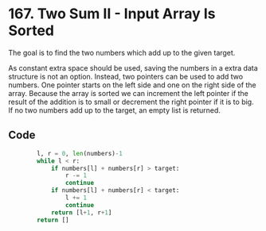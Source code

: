# 167. Two Sum II - Input Array Is Sorted
The goal is to find the two numbers which add up to the given target.

As constant extra space should be used, saving the numbers in a extra data structure is not an option. Instead, two pointers can be used to add two numbers. One pointer starts on the left side and one on the right side of the array. Because the array is sorted we can increment the left pointer if the result of the addition is to small or decrement the right pointer if it is to big. If no two numbers add up to the target, an empty list is returned.

## Code
```python
        l, r = 0, len(numbers)-1
        while l < r:
            if numbers[l] + numbers[r] > target:
                r -= 1
                continue
            if numbers[l] + numbers[r] < target:
                l += 1
                continue
            return [l+1, r+1]
        return []
```
